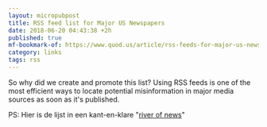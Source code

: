 ```yaml
---
layout: micropubpost
title: RSS feed list for Major US Newspapers
date: 2018-06-20 04:43:38 +2h
published: true
mf-bookmark-of: https://www.quod.us/article/rss-feeds-for-major-us-newspapers
category: links
tags: rss
---
```

So why did we create and promote this list? Using RSS feeds is one of the most efficient ways to locate potential misinformation in major media sources as soon as it's published. 

PS: Hier is de lijst in een kant-en-klare "[river of news](http://usa.newsriver.org/)"